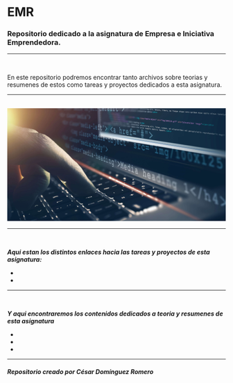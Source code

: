 # EMR

### Repositorio dedicado a la asignatura de Empresa e Iniciativa Emprendedora.

---

<br>

En este repositorio podremos encontrar tanto archivos sobre teorias y resumenes de estos como tareas y proyectos dedicados a esta asignatura.

---

<br>

<img src="https://github.com/Cesardrom/2-DAW/blob/9b9d7a6c89475fecf8de138d2dfb42fc5ad6eff5/DEW/img/AdobeStock_126016889apaisado.jpg">

---

<br>

***Aqui estan los distintos enlaces hacia las tareas y proyectos de esta asignatura:***

- 

- 

---

<br>

***Y aqui encontraremos los contenidos dedicados a teoria y resumenes de esta asignatura***

- 

- 

- 

---

##### Repositorio creado por César Domínguez Romero